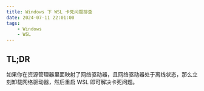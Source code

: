 ```yaml
---
title: Windows 下 WSL 卡死问题排查
date: 2024-07-11 22:01:00
tags:
    - Windows
    - WSL
---
```


## TL;DR
如果你在资源管理器里面映射了网络驱动器，且网络驱动器处于离线状态，那么立刻卸载网络驱动器，然后重启 WSL 即可解决卡死问题。
